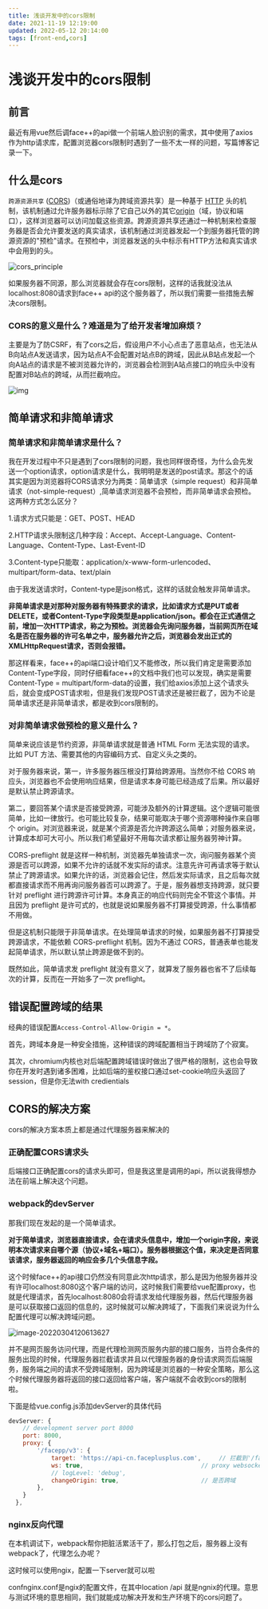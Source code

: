 ```yaml
---
title: 浅谈开发中的cors限制
date: 2021-11-19 12:19:00
updated: 2022-05-12 20:14:00
tags: [front-end,cors]
---
```


# 浅谈开发中的cors限制

## 前言

最近有用vue然后调face++的api做一个前端人脸识别的需求，其中使用了axios作为http请求库，配置浏览器cors限制时遇到了一些不太一样的问题，写篇博客记录一下。

## 什么是cors

`跨源资源共享` ([CORS](https://developer.mozilla.org/zh-CN/docs/Glossary/CORS))（或通俗地译为跨域资源共享）是一种基于 [HTTP](https://developer.mozilla.org/zh-CN/docs/Glossary/HTTP) 头的机制，该机制通过允许服务器标示除了它自己以外的其它[origin](https://developer.mozilla.org/zh-CN/docs/Glossary/Origin)（域，协议和端口），这样浏览器可以访问加载这些资源。跨源资源共享还通过一种机制来检查服务器是否会允许要发送的真实请求，该机制通过浏览器发起一个到服务器托管的跨源资源的"预检"请求。在预检中，浏览器发送的头中标示有HTTP方法和真实请求中会用到的头。

![cors_principle](https://ek1ng-typora.oss-cn-hangzhou.aliyuncs.com/img/cors_principle.png)

如果服务器不同源，那么浏览器就会存在cors限制，这样的话我就没法从localhost:8080请求到face++ api的这个服务器了，所以我们需要一些措施去解决cors限制。

### CORS的意义是什么？难道是为了给开发者增加麻烦？

主要是为了防CSRF，有了cors之后，假设用户不小心点击了恶意站点，也无法从B向站点A发送请求，因为站点A不会配置对站点B的跨域，因此从B站点发起一个向A站点的请求是不被浏览器允许的，浏览器会检测到A站点接口的响应头中没有配置对B站点的跨域，从而拦截响应。

![img](https://img2020.cnblogs.com/blog/2066571/202103/2066571-20210302105514134-1294820970.png)

## 简单请求和非简单请求

### 简单请求和非简单请求是什么？

我在开发过程中不只是遇到了cors限制的问题，我也同样很奇怪，为什么会先发送一个option请求，option请求是什么，我明明是发送的post请求。那这个的话其实是因为浏览器将CORS请求分为两类：简单请求（simple request）和非简单请求（not-simple-request）,简单请求浏览器不会预检，而非简单请求会预检。这两种方式怎么区分？

1.请求方式只能是：GET、POST、HEAD

2.HTTP请求头限制这几种字段：Accept、Accept-Language、Content-Language、Content-Type、Last-Event-ID

3.Content-type只能取：application/x-www-form-urlencoded、multipart/form-data、text/plain

由于我发送请求时，Content-type是json格式，这样的话就会触发非简单请求。

**非简单请求是对那种对服务器有特殊要求的请求，比如请求方式是PUT或者DELETE，或者Content-Type字段类型是application/json。都会在正式通信之前，增加一次HTTP请求，称之为预检。浏览器会先询问服务器，当前网页所在域名是否在服务器的许可名单之中，服务器允许之后，浏览器会发出正式的XMLHttpRequest请求，否则会报错。**

那这样看来，face++的api端口设计咱们又不能修改，所以我们肯定是需要添加Content-Type字段，同时仔细看face++的文档中我们也可以发现，确实是需要Content-Type = multipart/form-data的设置，我们给axios添加上这个请求头后，就会变成POST请求啦，但是我们发现POST请求还是被拦截了，因为不论是简单请求还是非简单请求，都是收到cors限制的。

### 对非简单请求做预检的意义是什么？

简单来说应该是节约资源，非简单请求就是普通 HTML Form 无法实现的请求。比如 PUT 方法、需要其他的内容编码方式、自定义头之类的。

对于服务器来说，第一，许多服务器压根没打算给跨源用。当然你不给 CORS 响应头，浏览器也不会使用响应结果，但是请求本身可能已经造成了后果。所以最好是默认禁止跨源请求。

第二，要回答某个请求是否接受跨源，可能涉及额外的计算逻辑。这个逻辑可能很简单，比如一律放行。也可能比较复杂，结果可能取决于哪个资源哪种操作来自哪个 origin。对浏览器来说，就是某个资源是否允许跨源这么简单；对服务器来说，计算成本却可大可小。所以我们希望最好不用每次请求都让服务器劳神计算。

CORS-preflight 就是这样一种机制，浏览器先单独请求一次，询问服务器某个资源是否可以跨源，如果不允许的话就不发实际的请求。注意先许可再请求等于默认禁止了跨源请求。如果允许的话，浏览器会记住，然后发实际请求，且之后每次就都直接请求而不用再询问服务器否可以跨源了。于是，服务器想支持跨源，就只要针对 preflight 进行跨源许可计算。本身真正的响应代码则完全不管这个事情。并且因为 preflight 是许可式的，也就是说如果服务器不打算接受跨源，什么事情都不用做。

但是这机制只能限于非简单请求。在处理简单请求的时候，如果服务器不打算接受跨源请求，不能依赖 CORS-preflight 机制。因为不通过 CORS，普通表单也能发起简单请求，所以默认禁止跨源是做不到的。

既然如此，简单请求发 preflight 就没有意义了，就算发了服务器也省不了后续每次的计算，反而在一开始多了一次 preflight。

## 错误配置跨域的结果

经典的错误配置`Access-Control-Allow-Origin = *`。

首先，跨域本身是一种安全措施，这种错误的跨域配置相当于跨域防了个寂寞。

其次，chromium内核也对后端配置跨域错误时做出了很严格的限制，这也会导致你在开发时遇到诸多困难，比如后端的鉴权接口通过set-cookie响应头返回了session，但是你无法with credientials

## CORS的解决方案

cors的解决方案本质上都是通过代理服务器来解决的

### 正确配置CORS请求头

后端接口正确配置cors的请求头即可，但是我这里是调用的api，所以说我得想办法在前端上解决这个问题。

### webpack的devServer

那我们现在发起的是一个简单请求。

**对于简单请求，浏览器直接请求，会在请求头信息中，增加一个origin字段，来说明本次请求来自哪个源（协议+域名+端口）。服务器根据这个值，来决定是否同意该请求，服务器返回的响应会多几个头信息字段。**

这个时候face++的api接口仍然没有同意此次http请求，那么是因为他服务器并没有许可localhost:8080这个客户端的访问，这时候我们需要给vue配置proxy，也就是代理请求，首先localhost:8080会将请求发给代理服务器，然后代理服务器是可以获取接口返回的信息的，这时候就可以解决跨域了，下面我们来说说为什么配置代理可以解决跨域问题。

![image-20220304120613627](https://ek1ng-typora.oss-cn-hangzhou.aliyuncs.com/img/image-20220304120613627.png)

并不是网页服务访问代理，而是代理检测网页服务内部的接口服务，当符合条件的服务出现的时候，代理服务器拦截请求并且以代理服务器的身份请求网页后端服务，服务端之间的请求不受跨域限制，因为跨域是浏览器的一种安全策略，那么这个时候代理服务器将返回的接口返回给客户端，客户端就不会收到cors的限制啦。

下面是给vue.config.js添加devServer的具体代码

```js
devServer: {
    // development server port 8000
    port: 8000,
    proxy: {
        '/facepp/v3': {
            target: 'https://api-cn.faceplusplus.com',     // 拦截到'/facepp/v3'的，将axios中baseURL替换成target
            ws: true,                                 // proxy websockets
            // logLevel: 'debug',
            changeOrigin: true,                       // 是否跨域
        },
    }
  },
```

### nginx反向代理

在本机调试下，webpack帮你把脏活累活干了，那么打包之后，服务器上没有webpack了，代理怎么办呢？

这时候可以使用ngix，配置一下server就可以啦

confnginx.conf是ngix的配置文件，在其中location /api 就是ngnix的代理。意思与测试环境的意思相同，我们就能成功解决开发和生产环境下的cors问题了。
